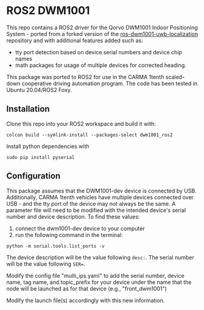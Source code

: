 # ROS2 DWM1001
This repo contains a ROS2 driver for the Qorvo DWM1001 Indoor Positioning System - ported from a forked version of the [ros-dwm1001-uwb-localization](https://github.com/TIERS/ros-dwm1001-uwb-localization) repository and with additional features added such as:
- tty port detection based on device serial numbers and device chip names
- math packages for usage of multiple devices for corrected heading.

This package was ported to ROS2 for use in the CARMA 1tenth scaled-down cooperative driving automation program. The code has been tested in Ubuntu 20.04/ROS2 Foxy.

## Installation
Clone this repo into your ROS2 workspace and build it with:
```
colcon build --symlink-install --packages-select dwm1001_ros2
```

Install python dependencies with
```
sudo pip install pyserial

```

## Configuration
This package assumes that the DWM1001-dev device is connected by USB.
Additionally, CARMA 1tenth vehicles have multiple devices connected over USB - and the tty port of the device may not always be the same.
A parameter file will need to be modified with the intended device's serial number and device description.
To find these values:
1. connect the dwm1001-dev device to your computer
2. run the following command in the terminal:
```
python -m serial.tools.list_ports -v
```
The device description will be the value following `desc:`.
The serial number will be the value following `SER=`.

Modify the config file "multi_ips.yaml" to add the serial number, device name, tag name, and topic_prefix for your device under the name that the node will be launched as for that device (e.g., "front_dwm1001")

Modify the launch file(s) accordingly with this new information.
